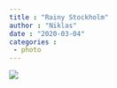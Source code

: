 ```yaml
---
title : "Rainy Stockholm"
author : "Niklas"
date : "2020-03-04"
categories : 
 - photo
---
```


![](https://niklasblog.com/wp-content/2020-03-04-1.jpg)
